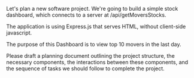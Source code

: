 Let's plan a new software project.
We're going to build a simple stock dashboard, which connects to a server at <URL>/api/getMoversStocks.

The application is using Express.js that serves HTML, without client-side javascript.

The purpose of this Dashboard is to view top 10 movers in the last day.

Please draft a planning document outlining the project structure, the necessary components, the interactions between these components, and the sequence of tasks we should follow to complete the project.
